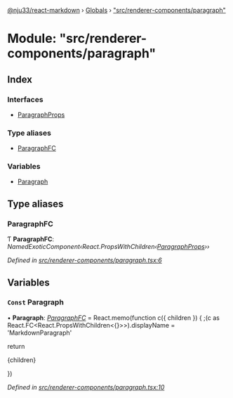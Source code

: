 [@nju33/react-markdown](../README.md) › [Globals](../globals.md) › ["src/renderer-components/paragraph"](_src_renderer_components_paragraph_.md)

# Module: "src/renderer-components/paragraph"

## Index

### Interfaces

* [ParagraphProps](../interfaces/_src_renderer_components_paragraph_.paragraphprops.md)

### Type aliases

* [ParagraphFC](_src_renderer_components_paragraph_.md#paragraphfc)

### Variables

* [Paragraph](_src_renderer_components_paragraph_.md#const-paragraph)

## Type aliases

###  ParagraphFC

Ƭ **ParagraphFC**: *NamedExoticComponent‹React.PropsWithChildren‹[ParagraphProps](../interfaces/_src_renderer_components_paragraph_.paragraphprops.md)››*

*Defined in [src/renderer-components/paragraph.tsx:6](https://github.com/nju33/react-markdown/blob/3889a1e/src/renderer-components/paragraph.tsx#L6)*

## Variables

### `Const` Paragraph

• **Paragraph**: *[ParagraphFC](_src_renderer_components_paragraph_.md#paragraphfc)* = React.memo(function c({ children }) {
  ;(c as React.FC<React.PropsWithChildren<{}>>).displayName =
    'MarkdownParagraph'

  return <p className="md__paragraph">{children}</p>
})

*Defined in [src/renderer-components/paragraph.tsx:10](https://github.com/nju33/react-markdown/blob/3889a1e/src/renderer-components/paragraph.tsx#L10)*
